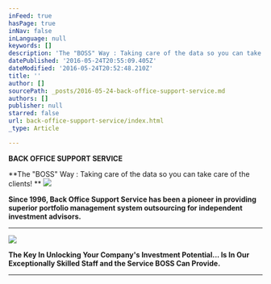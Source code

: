 ```yaml
---
inFeed: true
hasPage: true
inNav: false
inLanguage: null
keywords: []
description: 'The "BOSS" Way : Taking care of the data so you can take care of the clients! '
datePublished: '2016-05-24T20:55:09.405Z'
dateModified: '2016-05-24T20:52:48.210Z'
title: ''
author: []
sourcePath: _posts/2016-05-24-back-office-support-service.md
authors: []
publisher: null
starred: false
url: back-office-support-service/index.html
_type: Article

---
```

**BACK OFFICE SUPPORT SERVICE**

**The "BOSS" Way : Taking care of the data so you can take care of the clients! **
![](https://the-grid-user-content.s3-us-west-2.amazonaws.com/6820ad44-9cfa-466a-8986-2d0fa4e180b3.jpg)

**Since 1996, Back Office Support Service has been a pioneer in providing superior portfolio management system outsourcing for independent investment advisors.**

****
![](https://the-grid-user-content.s3-us-west-2.amazonaws.com/ef5b2dff-2e14-4aba-920a-e245717f48e6.jpg)

**The Key In Unlocking Your Company's Investment Potential... Is In Our Exceptionally Skilled Staff and the Service BOSS Can Provide.**

****